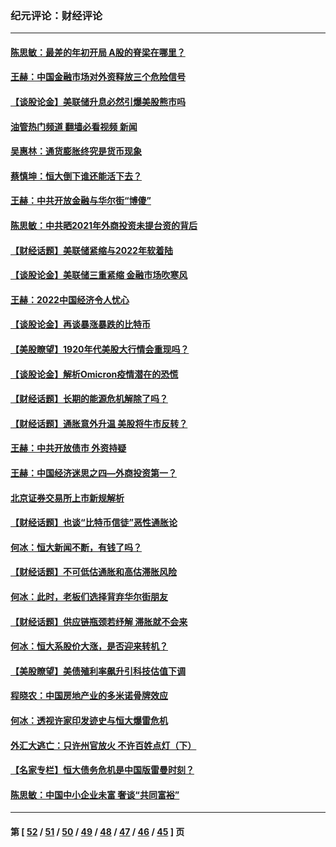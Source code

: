### 纪元评论：财经评论
---
#### [陈思敏：最差的年初开局 A股的脊梁在哪里？](../../pages/nsc1026/n13558359.md?02080330) 
#### [王赫：中国金融市场对外资释放三个危险信号](../../pages/nsc1026/n13546389.md?02080330) 
#### [【谈股论金】美联储升息必然引爆美股熊市吗](../../pages/nsc1026/n13519194.md?02080330) 
#### [油管热门频道 翻墙必看视频 新闻](ok?02080330)
#### [吴惠林：通货膨胀终究是货币现象](../../pages/nsc1026/n13512979.md?02080330) 
#### [蔡慎坤：恒大倒下谁还能活下去？](../../pages/nsc1026/n13501831.md?02080330) 
#### [王赫：中共开放金融与华尔街“博傻”](../../pages/nsc1026/n13501138.md?02080330) 
#### [陈思敏：中共晒2021年外商投资未提台资的背后](../../pages/nsc1026/n13501057.md?02080330) 
#### [【财经话题】美联储紧缩与2022年软着陆](../../pages/nsc1026/n13498354.md?02080330) 
#### [【谈股论金】美联储三重紧缩 金融市场吹寒风](../../pages/nsc1026/n13487202.md?02080330) 
#### [王赫：2022中国经济令人忧心](../../pages/nsc1026/n13480433.md?02080330) 
#### [【谈股论金】再谈暴涨暴跌的比特币](../../pages/nsc1026/n13428036.md?02080330) 
#### [【美股瞭望】1920年代美股大行情会重现吗？](../../pages/nsc1026/n13425425.md?02080330) 
#### [【谈股论金】解析Omicron疫情潜在的恐慌](../../pages/nsc1026/n13403704.md?02080330) 
#### [【财经话题】长期的能源危机解除了吗？](../../pages/nsc1026/n13378041.md?02080330) 
#### [【财经话题】通胀意外升温 美股将牛市反转？](../../pages/nsc1026/n13370659.md?02080330) 
#### [王赫：中共开放债市 外资持疑](../../pages/nsc1026/n13366203.md?02080330) 
#### [王赫：中国经济迷思之四—外商投资第一？](../../pages/nsc1026/n13354150.md?02080330) 
#### [北京证券交易所上市新规解析](../../pages/nsc1026/n13348292.md?02080330) 
#### [【财经话题】也谈“比特币信徒”恶性通胀论](../../pages/nsc1026/n13331972.md?02080330) 
#### [何冰：恒大新闻不断，有钱了吗？](../../pages/nsc1026/n13325002.md?02080330) 
#### [【财经话题】不可低估通胀和高估滞胀风险](../../pages/nsc1026/n13300505.md?02080330) 
#### [何冰：此时，老板们选择背弃华尔街朋友](../../pages/nsc1026/n13295291.md?02080330) 
#### [【财经话题】供应链瓶颈若纾解 滞胀就不会来](../../pages/nsc1026/n13286759.md?02080330) 
#### [何冰：恒大系股价大涨，是否迎来转机？](../../pages/nsc1026/n13276822.md?02080330) 
#### [【美股瞭望】美债殖利率飙升引科技估值下调](../../pages/nsc1026/n13267775.md?02080330) 
#### [程晓农：中国房地产业的多米诺骨牌效应](../../pages/nsc1026/n13259673.md?02080330) 
#### [何冰：透视许家印发迹史与恒大爆雷危机](../../pages/nsc1026/n13253937.md?02080330) 
#### [外汇大逃亡：只许州官放火 不许百姓点灯（下）](../../pages/nsc1026/n13245748.md?02080330) 
#### [【名家专栏】恒大债务危机是中国版雷曼时刻？](../../pages/nsc1026/n13242613.md?02080330) 
#### [陈思敏：中国中小企业未富 奢谈“共同富裕”](../../pages/nsc1026/n13241213.md?02080330) 

---
#### 第 [ [52](./52.md?02080330) / [51](./51.md?02080330) / [50](./50.md?02080330) / [49](./49.md?02080330) / [48](./48.md?02080330) / [47](./47.md?02080330) / [46](./46.md?02080330) / [45](./45.md?02080330) ] 页

